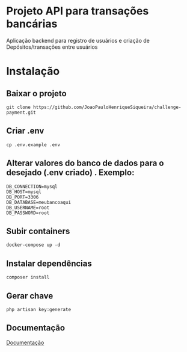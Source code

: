 
# Projeto API para transações bancárias

Aplicação backend para registro de usuários e criação de Depósitos/transações entre usuários


# Instalação

## Baixar o projeto

```
git clone https://github.com/JoaoPauloHenriqueSiqueira/challenge-payment.git
```

## Criar .env
```
cp .env.example .env
```
## Alterar valores do banco de dados para o desejado (.env criado) . Exemplo: 
```
DB_CONNECTION=mysql
DB_HOST=mysql
DB_PORT=3306
DB_DATABASE=meubancoaqui
DB_USERNAME=root
DB_PASSWORD=root

```

## Subir containers 
```
docker-compose up -d
```

## Instalar dependências
```
composer install
```

## Gerar chave 
```
php artisan key:generate
```

## Documentação

[Documentação](http://localhost/docs)
